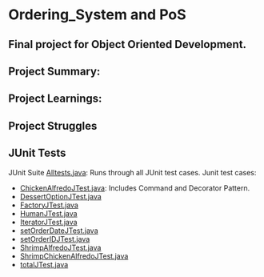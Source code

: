 # Ordering_System and PoS
## Final project for Object Oriented Development.

## Project Summary:


## Project Learnings:

## Project Struggles

## JUnit Tests
JUnit Suite [Alltests.java](https://github.com/Bconnelly308/Ordering_System/blob/master/src/AllTests.java): Runs through all JUnit test cases.
Junit test cases:
- [ChickenAlfredoJTest.java](https://github.com/Bconnelly308/Ordering_System/blob/master/src/ChickenAlfredoJTest.java): Includes Command and Decorator Pattern.
- [DessertOptionJTest.java](https://github.com/Bconnelly308/Ordering_System/blob/master/src/DessertOptionJTest.java)
- [FactoryJTest.java](https://github.com/Bconnelly308/Ordering_System/blob/master/src/FactoryJTest.java)
- [HumanJTest.java](https://github.com/Bconnelly308/Ordering_System/blob/master/src/HumanJTest.java)
- [IteratorJTest.java](https://github.com/Bconnelly308/Ordering_System/blob/master/src/IteratorJTest.java)
- [setOrderDateJTest.java](https://github.com/Bconnelly308/Ordering_System/blob/master/src/setOrderDateJTest.java)
- [setOrderIDJTest.java](https://github.com/Bconnelly308/Ordering_System/blob/master/src/setOrderIDJTest.java)
- [ShrimpAlfredoJTest.java](https://github.com/Bconnelly308/Ordering_System/blob/master/src/ShrimpAlfredoJTest.java)
- [ShrimpChickenAlfredoJTest.java](https://github.com/Bconnelly308/Ordering_System/blob/master/src/ShrimpChickenAlfredoJTest.java)
- [totalJTest.java](https://github.com/Bconnelly308/Ordering_System/blob/master/src/totalJTest.java)

